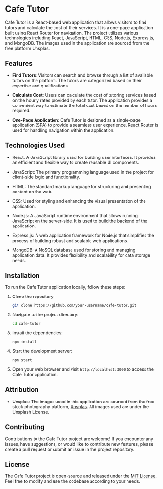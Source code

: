 # Cafe Tutor

Cafe Tutor is a React-based web application that allows visitors to find tutors and calculate the cost of their services. It is a one-page application built using React Router for navigation. The project utilizes various technologies including React, JavaScript, HTML, CSS, Node.js, Express.js, and MongoDB. The images used in the application are sourced from the free platform Unsplas.

## Features

- **Find Tutors**: Visitors can search and browse through a list of available tutors on the platform. The tutors are categorized based on their expertise and qualifications.

- **Calculate Cost**: Users can calculate the cost of tutoring services based on the hourly rates provided by each tutor. The application provides a convenient way to estimate the total cost based on the number of hours required.

- **One-Page Application**: Cafe Tutor is designed as a single-page application (SPA) to provide a seamless user experience. React Router is used for handling navigation within the application.

## Technologies Used

- React: A JavaScript library used for building user interfaces. It provides an efficient and flexible way to create reusable UI components.

- JavaScript: The primary programming language used in the project for client-side logic and functionality.

- HTML: The standard markup language for structuring and presenting content on the web.

- CSS: Used for styling and enhancing the visual presentation of the application.

- Node.js: A JavaScript runtime environment that allows running JavaScript on the server-side. It is used to build the backend of the application.

- Express.js: A web application framework for Node.js that simplifies the process of building robust and scalable web applications.

- MongoDB: A NoSQL database used for storing and managing application data. It provides flexibility and scalability for data storage needs.

## Installation

To run the Cafe Tutor application locally, follow these steps:

1. Clone the repository:
   ```bash
   git clone https://github.com/your-username/cafe-tutor.git
   ```

2. Navigate to the project directory:
   ```bash
   cd cafe-tutor
   ```

3. Install the dependencies:
   ```bash
   npm install
   ```

4. Start the development server:
   ```bash
   npm start
   ```

5. Open your web browser and visit `http://localhost:3000` to access the Cafe Tutor application.

## Attribution

- Unsplas: The images used in this application are sourced from the free stock photography platform, [Unsplas](https://unsplash.com/). All images used are under the Unsplash License.

## Contributing

Contributions to the Cafe Tutor project are welcome! If you encounter any issues, have suggestions, or would like to contribute new features, please create a pull request or submit an issue in the project repository.

## License

The Cafe Tutor project is open-source and released under the [MIT License](LICENSE). Feel free to modify and use the codebase according to your needs.

